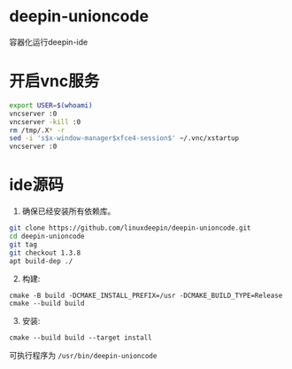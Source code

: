 # deepin-unioncode
容器化运行deepin-ide

# 开启vnc服务

```bash
export USER=$(whoami)
vncserver :0
vncserver -kill :0
rm /tmp/.X* -r
sed -i 's$x-window-manager$xfce4-session$' ~/.vnc/xstartup
vncserver :0
```

# ide源码

1. 确保已经安装所有依赖库。

```bash
git clone https://github.com/linuxdeepin/deepin-unioncode.git
cd deepin-unioncode
git tag
git checkout 1.3.8
apt build-dep ./
```

2. 构建:

```shell
cmake -B build -DCMAKE_INSTALL_PREFIX=/usr -DCMAKE_BUILD_TYPE=Release
cmake --build build
```

3. 安装:

```shell
cmake --build build --target install
```

可执行程序为 `/usr/bin/deepin-unioncode`
